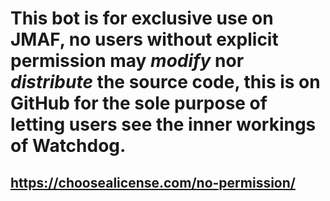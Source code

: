 # This bot is for exclusive use on JMAF, **no** users without explicit permission may *modify* nor *distribute* the source code, this is on GitHub for the sole purpose of letting users see the inner workings of Watchdog.

## https://choosealicense.com/no-permission/

